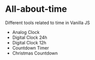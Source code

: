 # All-about-time

Different tools related to time in Vanilla JS

- Analog Clock
- Digital Clock 24h
- Digital Clock 12h
- Countdown Timer
- Christmas Countdown
